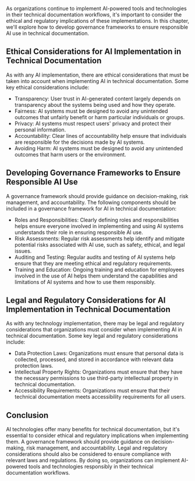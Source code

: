 

As organizations continue to implement AI-powered tools and technologies in their technical documentation workflows, it's important to consider the ethical and regulatory implications of these implementations. In this chapter, we'll explore how to develop governance frameworks to ensure responsible AI use in technical documentation.

Ethical Considerations for AI Implementation in Technical Documentation
-----------------------------------------------------------------------

As with any AI implementation, there are ethical considerations that must be taken into account when implementing AI in technical documentation. Some key ethical considerations include:

* Transparency: User trust in AI-generated content largely depends on transparency about the systems being used and how they operate.
* Fairness: AI systems must be designed to avoid any unintended outcomes that unfairly benefit or harm particular individuals or groups.
* Privacy: AI systems must respect users' privacy and protect their personal information.
* Accountability: Clear lines of accountability help ensure that individuals are responsible for the decisions made by AI systems.
* Avoiding Harm: AI systems must be designed to avoid any unintended outcomes that harm users or the environment.

Developing Governance Frameworks to Ensure Responsible AI Use
-------------------------------------------------------------

A governance framework should provide guidance on decision-making, risk management, and accountability. The following components should be included in a governance framework for AI in technical documentation:

* Roles and Responsibilities: Clearly defining roles and responsibilities helps ensure everyone involved in implementing and using AI systems understands their role in ensuring responsible AI use.
* Risk Assessments: Regular risk assessments help identify and mitigate potential risks associated with AI use, such as safety, ethical, and legal issues.
* Auditing and Testing: Regular audits and testing of AI systems help ensure that they are meeting ethical and regulatory requirements.
* Training and Education: Ongoing training and education for employees involved in the use of AI helps them understand the capabilities and limitations of AI systems and how to use them responsibly.

Legal and Regulatory Considerations for AI Implementation in Technical Documentation
------------------------------------------------------------------------------------

As with any technology implementation, there may be legal and regulatory considerations that organizations must consider when implementing AI in technical documentation. Some key legal and regulatory considerations include:

* Data Protection Laws: Organizations must ensure that personal data is collected, processed, and stored in accordance with relevant data protection laws.
* Intellectual Property Rights: Organizations must ensure that they have the necessary permissions to use third-party intellectual property in technical documentation.
* Accessibility Requirements: Organizations must ensure that their technical documentation meets accessibility requirements for all users.

Conclusion
----------

AI technologies offer many benefits for technical documentation, but it's essential to consider ethical and regulatory implications when implementing them. A governance framework should provide guidance on decision-making, risk management, and accountability. Legal and regulatory considerations should also be considered to ensure compliance with relevant laws and regulations. By doing so, organizations can implement AI-powered tools and technologies responsibly in their technical documentation workflows.
